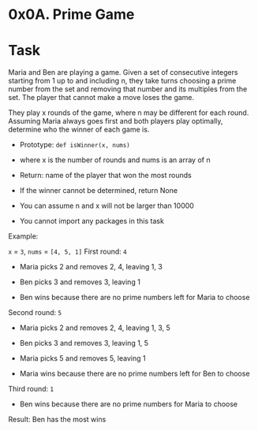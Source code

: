 # 0x0A. Prime Game

# Task

Maria and Ben are playing a game. Given a set of consecutive integers starting from 1 up to and including n, they take turns choosing a prime number from the set and removing that number and its multiples from the set. The player that cannot make a move loses the game.

They play x rounds of the game, where n may be different for each round. Assuming Maria always goes first and both players play optimally, determine who the winner of each game is.

* Prototype: ```def isWinner(x, nums)```

* where x is the number of rounds and nums is an array of n

* Return: name of the player that won the most rounds

* If the winner cannot be determined, return None

* You can assume n and x will not be larger than 10000

* You cannot import any packages in this task

Example:

```x``` = ```3```, ```nums``` = ```[4, 5, 1]```
First round: ```4```

* Maria picks 2 and removes 2, 4, leaving 1, 3

* Ben picks 3 and removes 3, leaving 1

* Ben wins because there are no prime numbers left for Maria to choose

Second round: ```5```

* Maria picks 2 and removes 2, 4, leaving 1, 3, 5

* Ben picks 3 and removes 3, leaving 1, 5

* Maria picks 5 and removes 5, leaving 1

* Maria wins because there are no prime numbers left for Ben to choose

Third round: ```1```

* Ben wins because there are no prime numbers for Maria to choose

Result: Ben has the most wins
